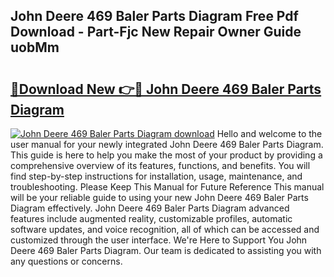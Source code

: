 ## John Deere 469 Baler Parts Diagram Free Pdf Download - Part-Fjc New Repair Owner Guide uobMm

# <h2><a href="http://dfu814.blite.top/?on=John+Deere+469+Baler+Parts+Diagram">🔗Download New 👉🔴 John Deere 469 Baler Parts Diagram</a></h2>

[![John Deere 469 Baler Parts Diagram download](https://i.imgur.com/lujVjoI.png)](http://dfu814.blite.top/?on=John+Deere+469+Baler+Parts+Diagram)
Hello and welcome to the user manual for your newly integrated John Deere 469 Baler Parts Diagram. This guide is here to help you make the most of your product by providing a comprehensive overview of its features, functions, and benefits. You will find step-by-step instructions for installation, usage, maintenance, and troubleshooting. Please Keep This Manual for Future Reference This manual will be your reliable guide to using your new John Deere 469 Baler Parts Diagram effectively. John Deere 469 Baler Parts Diagram advanced features include augmented reality, customizable profiles, automatic software updates, and voice recognition, all of which can be accessed and customized through the user interface. We're Here to Support You John Deere 469 Baler Parts Diagram. Our team is dedicated to assisting you with any questions or concerns.
